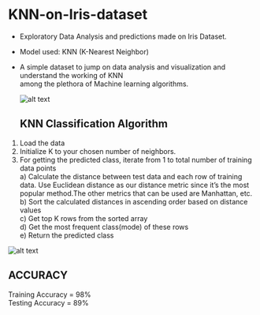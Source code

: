 # KNN-on-Iris-dataset
- Exploratory Data Analysis and predictions made on Iris Dataset.<br>
- Model used: KNN (K-Nearest Neighbor)<br>
- A simple dataset to jump on data analysis and visualization and understand the working of KNN<br>
  among the plethora of Machine learning algorithms.
  
  
  ![alt text](https://i.ytimg.com/vi/iOtTpd1R5so/maxresdefault.jpg)
  
  ## KNN Classification Algorithm
1) Load the data<br>
2) Initialize K to your chosen number of neighbors.<br>
3) For getting the predicted class, iterate from 1 to total number of training data points<br>
a) Calculate the distance between test data and each row of training data. Use Euclidean distance as our distance metric
   since it’s the most popular method.The other metrics that can be used are Manhattan, etc.<br>
b) Sort the calculated distances in ascending order based on distance values<br>
c) Get top K rows from the sorted array<br>
d) Get the most frequent class(mode) of these rows<br>
e) Return the predicted class<br>

![alt text](https://media-exp1.licdn.com/dms/image/C5612AQEfdJ6asQfU0g/article-inline_image-shrink_1000_1488/0/1589715473969?e=1659571200&v=beta&t=uz-RgtR42q5D8xvnMnfxc6jE1OP5X5jHBDDmG-dqSO4)

## ACCURACY
Training Accuracy = 98%<br>
Testing Accuracy = 89%
  
  
  



